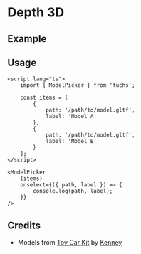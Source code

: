 <script lang="ts">
	import Example from './Example.svelte';
</script>

# Depth 3D

## Example

<Example />

## Usage

```svelte
<script lang="ts">
	import { ModelPicker } from 'fuchs';

	const items = [
		{
			path: '/path/to/model.gltf',
			label: 'Model A'
		},
		{
			path: '/path/to/model.gltf',
			label: 'Model B'
		}
	];
</script>

<ModelPicker
	{items}
	onselect={({ path, label }) => {
		console.log(path, label);
	}}
/>
```

## Credits

- Models from [Toy Car Kit](https://kenney.nl/assets/toy-car-kit) by [Kenney](https://kenney.nl)
